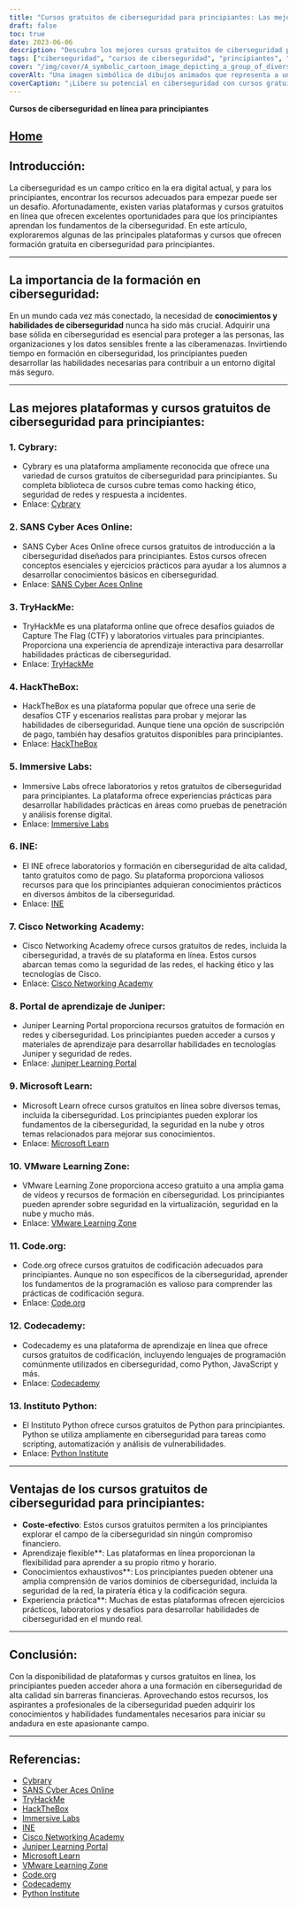 ```yaml
---
title: "Cursos gratuitos de ciberseguridad para principiantes: Las mejores plataformas y formación"
draft: false
toc: true
date: 2023-06-06
description: "Descubra los mejores cursos gratuitos de ciberseguridad para principiantes en las mejores plataformas y comience su andadura en este campo crítico."
tags: ["ciberseguridad", "cursos de ciberseguridad", "principiantes", "cursos gratuitos", "plataformas en línea", "formación en ciberseguridad", "recursos didácticos", "seguridad de la red", "hacking ético", "codificación segura", "habilidades prácticas", "experiencia práctica", "fundamentos de ciberseguridad", "Biblioteca", "Ases cibernéticos SANS en línea", "TryHackMe", "HackTheBox", "Laboratorios inmersivos", "INE", "Academia de redes Cisco", "Portal de aprendizaje de Juniper", "Microsoft Aprende", "Zona de aprendizaje de VMware", "Código.org", "Codecademy", "Instituto Python", "aprendizaje rentable", "aprendizaje flexible", "conocimiento exhaustivo", "experiencia práctica en ciberseguridad"]
cover: "/img/cover/A_symbolic_cartoon_image_depicting_a_group_of_diverse_indiv.png"
coverAlt: "Una imagen simbólica de dibujos animados que representa a un grupo de personas diversas vestidas con atuendos de ciberseguridad, de pie y juntas formando un escudo, con iconos de código binario y candados a su alrededor, para subrayar la importancia de la unidad y la protección en el ámbito digital."
coverCaption: "¡Libere su potencial en ciberseguridad con cursos gratuitos para principiantes!"
---
```


**Cursos de ciberseguridad en línea para principiantes**

## [Home](/cyber-security-career-playbook-start/)

## Introducción:
La ciberseguridad es un campo crítico en la era digital actual, y para los principiantes, encontrar los recursos adecuados para empezar puede ser un desafío. Afortunadamente, existen varias plataformas y cursos gratuitos en línea que ofrecen excelentes oportunidades para que los principiantes aprendan los fundamentos de la ciberseguridad. En este artículo, exploraremos algunas de las principales plataformas y cursos que ofrecen formación gratuita en ciberseguridad para principiantes.

______

## La importancia de la formación en ciberseguridad:
En un mundo cada vez más conectado, la necesidad de **conocimientos y habilidades de ciberseguridad** nunca ha sido más crucial. Adquirir una base sólida en ciberseguridad es esencial para proteger a las personas, las organizaciones y los datos sensibles frente a las ciberamenazas. Invirtiendo tiempo en formación en ciberseguridad, los principiantes pueden desarrollar las habilidades necesarias para contribuir a un entorno digital más seguro.

______

## Las mejores plataformas y cursos gratuitos de ciberseguridad para principiantes:

### 1. Cybrary:
- Cybrary es una plataforma ampliamente reconocida que ofrece una variedad de cursos gratuitos de ciberseguridad para principiantes. Su completa biblioteca de cursos cubre temas como hacking ético, seguridad de redes y respuesta a incidentes.
- Enlace: [Cybrary](https://www.cybrary.it/)

### 2. SANS Cyber Aces Online:
- SANS Cyber Aces Online ofrece cursos gratuitos de introducción a la ciberseguridad diseñados para principiantes. Estos cursos ofrecen conceptos esenciales y ejercicios prácticos para ayudar a los alumnos a desarrollar conocimientos básicos en ciberseguridad.
- Enlace: [SANS Cyber Aces Online](https://www.cyberaces.org/)

### 3. TryHackMe:
- TryHackMe es una plataforma online que ofrece desafíos guiados de Capture The Flag (CTF) y laboratorios virtuales para principiantes. Proporciona una experiencia de aprendizaje interactiva para desarrollar habilidades prácticas de ciberseguridad.
- Enlace: [TryHackMe](https://tryhackme.com/)

### 4. HackTheBox:
- HackTheBox es una plataforma popular que ofrece una serie de desafíos CTF y escenarios realistas para probar y mejorar las habilidades de ciberseguridad. Aunque tiene una opción de suscripción de pago, también hay desafíos gratuitos disponibles para principiantes.
- Enlace: [HackTheBox](https://www.hackthebox.eu/)

### 5. Immersive Labs:
- Immersive Labs ofrece laboratorios y retos gratuitos de ciberseguridad para principiantes. La plataforma ofrece experiencias prácticas para desarrollar habilidades prácticas en áreas como pruebas de penetración y análisis forense digital.
- Enlace: [Immersive Labs](https://www.immersivelabs.com/)

### 6. INE:
- El INE ofrece laboratorios y formación en ciberseguridad de alta calidad, tanto gratuitos como de pago. Su plataforma proporciona valiosos recursos para que los principiantes adquieran conocimientos prácticos en diversos ámbitos de la ciberseguridad.
- Enlace: [INE](https://ine.com/)

### 7. Cisco Networking Academy:
- Cisco Networking Academy ofrece cursos gratuitos de redes, incluida la ciberseguridad, a través de su plataforma en línea. Estos cursos abarcan temas como la seguridad de las redes, el hacking ético y las tecnologías de Cisco.
- Enlace: [Cisco Networking Academy](https://www.cisco.com/c/m/en_sg/partners/cisco-networking-academy/index.html)

### 8. Portal de aprendizaje de Juniper:
- Juniper Learning Portal proporciona recursos gratuitos de formación en redes y ciberseguridad. Los principiantes pueden acceder a cursos y materiales de aprendizaje para desarrollar habilidades en tecnologías Juniper y seguridad de redes.
- Enlace: [Juniper Learning Portal](https://learningportal.juniper.net/juniper/default.aspx)

### 9. Microsoft Learn:
- Microsoft Learn ofrece cursos gratuitos en línea sobre diversos temas, incluida la ciberseguridad. Los principiantes pueden explorar los fundamentos de la ciberseguridad, la seguridad en la nube y otros temas relacionados para mejorar sus conocimientos.
- Enlace: [Microsoft Learn](https://docs.microsoft.com/en-us/learn/)

### 10. VMware Learning Zone:
- VMware Learning Zone proporciona acceso gratuito a una amplia gama de vídeos y recursos de formación en ciberseguridad. Los principiantes pueden aprender sobre seguridad en la virtualización, seguridad en la nube y mucho más.
- Enlace: [VMware Learning Zone](https://www.vmware.com/education-services/learning-zone.html)

### 11. Code.org:
- Code.org ofrece cursos gratuitos de codificación adecuados para principiantes. Aunque no son específicos de la ciberseguridad, aprender los fundamentos de la programación es valioso para comprender las prácticas de codificación segura.
- Enlace: [Code.org](https://studio.code.org/courses)

### 12. Codecademy:
- Codecademy es una plataforma de aprendizaje en línea que ofrece cursos gratuitos de codificación, incluyendo lenguajes de programación comúnmente utilizados en ciberseguridad, como Python, JavaScript y más.
- Enlace: [Codecademy](https://www.codecademy.com/)

### 13. Instituto Python:
- El Instituto Python ofrece cursos gratuitos de Python para principiantes. Python se utiliza ampliamente en ciberseguridad para tareas como scripting, automatización y análisis de vulnerabilidades.
- Enlace: [Python Institute](https://pythoninstitute.org/free-python-courses/)

______

## Ventajas de los cursos gratuitos de ciberseguridad para principiantes:
- **Coste-efectivo**: Estos cursos gratuitos permiten a los principiantes explorar el campo de la ciberseguridad sin ningún compromiso financiero.
- Aprendizaje flexible**: Las plataformas en línea proporcionan la flexibilidad para aprender a su propio ritmo y horario.
- Conocimientos exhaustivos**: Los principiantes pueden obtener una amplia comprensión de varios dominios de ciberseguridad, incluida la seguridad de la red, la piratería ética y la codificación segura.
- Experiencia práctica**: Muchas de estas plataformas ofrecen ejercicios prácticos, laboratorios y desafíos para desarrollar habilidades de ciberseguridad en el mundo real.

______

## Conclusión:
Con la disponibilidad de plataformas y cursos gratuitos en línea, los principiantes pueden acceder ahora a una formación en ciberseguridad de alta calidad sin barreras financieras. Aprovechando estos recursos, los aspirantes a profesionales de la ciberseguridad pueden adquirir los conocimientos y habilidades fundamentales necesarios para iniciar su andadura en este apasionante campo.

______

## Referencias:
- [Cybrary](https://www.cybrary.it/)
- [SANS Cyber Aces Online](https://www.cyberaces.org/)
- [TryHackMe](https://tryhackme.com/)
- [HackTheBox](https://www.hackthebox.eu/)
- [Immersive Labs](https://www.immersivelabs.com/)
- [INE](https://ine.com/)
- [Cisco Networking Academy](https://www.cisco.com/c/m/en_sg/partners/cisco-networking-academy/index.html)
- [Juniper Learning Portal](https://learningportal.juniper.net/juniper/default.aspx)
- [Microsoft Learn](https://docs.microsoft.com/en-us/learn/)
- [VMware Learning Zone](https://www.vmware.com/education-services/learning-zone.html)
- [Code.org](https://studio.code.org/courses)
- [Codecademy](https://www.codecademy.com/)
- [Python Institute](https://pythoninstitute.org/free-python-courses/)